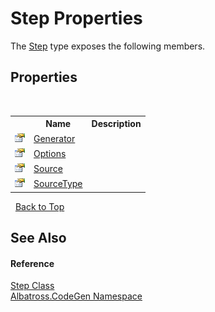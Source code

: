 # Step Properties
 

The <a href="d707874c-7266-76c8-3fa5-b19bd3ce472d">Step</a> type exposes the following members.


## Properties
&nbsp;<table><tr><th></th><th>Name</th><th>Description</th></tr><tr><td>![Public property](media/pubproperty.gif "Public property")</td><td><a href="aa99c33c-0a20-3dbb-bd9d-bed14407f7e1">Generator</a></td><td /></tr><tr><td>![Public property](media/pubproperty.gif "Public property")</td><td><a href="535dcb87-318f-add2-73c2-9d4b0efbcffb">Options</a></td><td /></tr><tr><td>![Public property](media/pubproperty.gif "Public property")</td><td><a href="269d3839-1fb9-1cb3-6a30-b226afc8f724">Source</a></td><td /></tr><tr><td>![Public property](media/pubproperty.gif "Public property")</td><td><a href="5cace474-1e40-7b54-ed77-72fad88902af">SourceType</a></td><td /></tr></table>&nbsp;
<a href="#step-properties">Back to Top</a>

## See Also


#### Reference
<a href="d707874c-7266-76c8-3fa5-b19bd3ce472d">Step Class</a><br /><a href="15cf6e12-be6a-9747-9980-acf9dcacbf1a">Albatross.CodeGen Namespace</a><br />
